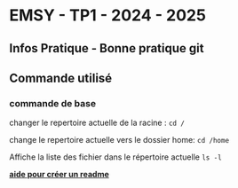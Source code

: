 # EMSY - TP1 - 2024 - 2025
## Infos Pratique - Bonne pratique git
## Commande utilisé
### commande de base

changer le repertoire actuelle de la racine :
	`cd /`
 
change le repertoire actuelle vers le dossier home:
 	`cd /home` 

  Affiche la liste des fichier dans le répertoire actuelle
 	 `ls -l`

 **[aide pour créer un readme](https://docs.github.com/fr/get-started/writing-on-github/getting-started-with-writing-and-formatting-on-github/basic-writing-and-formatting-syntax#GitHub-flavored-markdown)**
